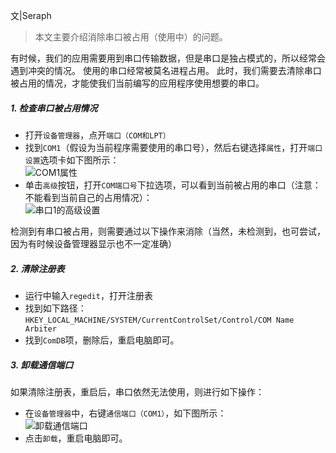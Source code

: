 文|Seraph
>本文主要介绍消除串口被占用（使用中）的问题。

有时候，我们的应用需要用到串口传输数据，但是串口是独占模式的，所以经常会遇到冲突的情况。
使用的串口经常被莫名进程占用。
此时，我们需要去清除串口被占用的情况，才能使我们当前编写的应用程序使用想要的串口。


##### 1. 检查串口被占用情况
* 打开``设备管理器``，点开``端口（COM和LPT）``
* 找到``COM1``（假设为当前程序需要使用的串口号），然后右键选择``属性``，打开``端口设置``选项卡如下图所示：   
![COM1属性](https://imgconvert.csdnimg.cn/aHR0cDovL3VwbG9hZC1pbWFnZXMuamlhbnNodS5pby91cGxvYWRfaW1hZ2VzLzQ1NTc2NjUtZDExYTJmNzkwNTMyMTg2ZS5wbmc?x-oss-process=image/format,png)
* 单击``高级``按钮，打开``COM端口号``下拉选项，可以看到当前被占用的串口（注意：不能看到当前自己的占用情况）：   
![串口1的高级设置](https://imgconvert.csdnimg.cn/aHR0cDovL3VwbG9hZC1pbWFnZXMuamlhbnNodS5pby91cGxvYWRfaW1hZ2VzLzQ1NTc2NjUtNTNiYzVmMDQzYjBhMzM3NS5wbmc?x-oss-process=image/format,png)

检测到有串口被占用，则需要通过以下操作来消除（当然，未检测到，也可尝试，因为有时候设备管理器显示也不一定准确）
##### 2. 清除注册表
* 运行中输入``regedit``，打开注册表
* 找到如下路径：
``HKEY_LOCAL_MACHINE/SYSTEM/CurrentControlSet/Control/COM Name Arbiter``
* 找到``ComDB``项，删除后，重启电脑即可。   
##### 3. 卸载通信端口
如果清除注册表，重启后，串口依然无法使用，则进行如下操作：
* 在``设备管理器``中，右键``通信端口（COM1）``，如下图所示：   
![卸载通信端口](https://imgconvert.csdnimg.cn/aHR0cDovL3VwbG9hZC1pbWFnZXMuamlhbnNodS5pby91cGxvYWRfaW1hZ2VzLzQ1NTc2NjUtNzJmZGUyYTkwZWIxYWI0Zi5wbmc?x-oss-process=image/format,png)
* 点击``卸载``，重启电脑即可。


